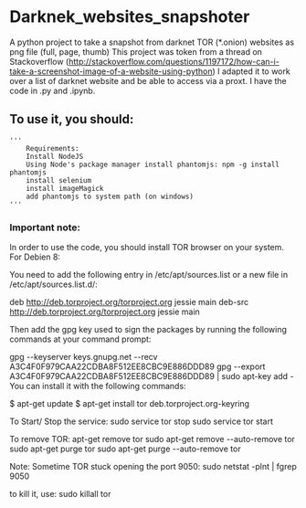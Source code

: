 # Darknek_websites_snapshoter
A python project to take a snapshot from darknet TOR (*.onion) websites as png file (full, page, thumb)
This project was token from a thread on Stackoverflow (http://stackoverflow.com/questions/1197172/how-can-i-take-a-screenshot-image-of-a-website-using-python)
I adapted it to work over a list of darknet website and be able to access via a proxt.
I have the code in .py and .ipynb.

## To use it, you should: 
    '''
        Requirements:
        Install NodeJS
        Using Node's package manager install phantomjs: npm -g install phantomjs
        install selenium
        install imageMagick 
        add phantomjs to system path (on windows)
    '''
    
 ### Important note:
 
 In order to use the code, you should install TOR browser on your system. 
 For Debien 8:
 
 You need to add the following entry in /etc/apt/sources.list or a new file in /etc/apt/sources.list.d/:

deb http://deb.torproject.org/torproject.org jessie main
deb-src http://deb.torproject.org/torproject.org jessie main


Then add the gpg key used to sign the packages by running the following commands at your command prompt:

gpg --keyserver keys.gnupg.net --recv A3C4F0F979CAA22CDBA8F512EE8CBC9E886DDD89
gpg --export A3C4F0F979CAA22CDBA8F512EE8CBC9E886DDD89 | sudo apt-key add -
You can install it with the following commands:

$ apt-get update
$ apt-get install tor deb.torproject.org-keyring

To Start/ Stop the service:
sudo service tor stop
sudo service tor start

To remove TOR:
apt-get remove tor
sudo apt-get remove --auto-remove tor
sudo apt-get purge tor
sudo apt-get purge --auto-remove tor

Note: Sometime TOR stuck opening the port 9050:
sudo netstat -plnt | fgrep 9050

to kill it, use:
sudo killall tor

    
    
